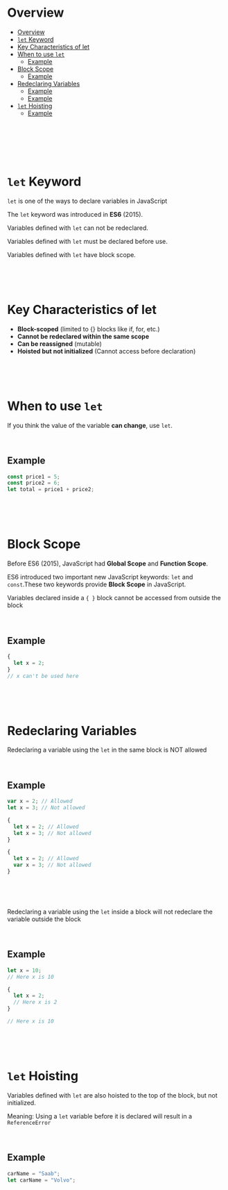 # Overview

- [Overview](#overview)
- [`let` Keyword](#let-keyword)
- [Key Characteristics of let](#key-characteristics-of-let)
- [When to use `let`](#when-to-use-let)
  - [Example](#example)
- [Block Scope](#block-scope)
  - [Example](#example-1)
- [Redeclaring Variables](#redeclaring-variables)
  - [Example](#example-2)
  - [Example](#example-3)
- [`let` Hoisting](#let-hoisting)
  - [Example](#example-4)

&nbsp;

&nbsp;

&nbsp;

# `let` Keyword

`let` is one of the ways to declare variables in JavaScript

The `let` keyword was introduced in **ES6** (2015).

Variables defined with `let` can not be redeclared.

Variables defined with `let` must be declared before use.

Variables defined with `let` have block scope.

&nbsp;

&nbsp;

# Key Characteristics of let

- **Block-scoped** (limited to {} blocks like if, for, etc.)
- **Cannot be redeclared within the same scope**
- **Can be reassigned** (mutable)
- **Hoisted but not initialized** (Cannot access before declaration)

&nbsp;

&nbsp;

# When to use `let`

If you think the value of the variable **can change**, use `let`.

&nbsp;

## Example

```js
const price1 = 5;
const price2 = 6;
let total = price1 + price2;
```

&nbsp;

&nbsp;

# Block Scope

Before ES6 (2015), JavaScript had **Global Scope** and **Function Scope**.

ES6 introduced two important new JavaScript keywords: `let` and `const`.These two keywords provide **Block Scope** in JavaScript.

Variables declared inside a `{ }` block cannot be accessed from outside the block

&nbsp;

## Example

```js
{
  let x = 2;
}
// x can't be used here
```

&nbsp;

&nbsp;

# Redeclaring Variables

Redeclaring a variable using the `let` in the same block is NOT allowed

&nbsp;

## Example

```js
var x = 2; // Allowed
let x = 3; // Not allowed

{
  let x = 2; // Allowed
  let x = 3; // Not allowed
}

{
  let x = 2; // Allowed
  var x = 3; // Not allowed
}
```

&nbsp;

&nbsp;

Redeclaring a variable using the `let` inside a block will not redeclare the variable outside the block

&nbsp;

## Example

```js
let x = 10;
// Here x is 10

{
  let x = 2;
  // Here x is 2
}

// Here x is 10
```

&nbsp;

&nbsp;

# `let` Hoisting

Variables defined with `let` are also hoisted to the top of the block, but not initialized.

Meaning: Using a `let` variable before it is declared will result in a `ReferenceError`

&nbsp;

## Example

```js
carName = "Saab";
let carName = "Volvo";
```

&nbsp;

&nbsp;
